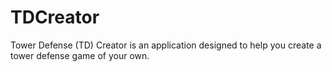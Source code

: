 # TDCreator

Tower Defense (TD) Creator is an application designed to help you create a tower defense game of your own.
